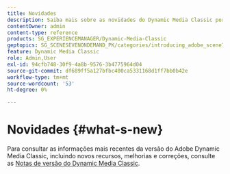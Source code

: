 ```yaml
---
title: Novidades
description: Saiba mais sobre as novidades do Dynamic Media Classic por meio das notas de versão atuais.
contentOwner: admin
content-type: reference
products: SG_EXPERIENCEMANAGER/Dynamic-Media-Classic
geptopics: SG_SCENESEVENONDEMAND_PK/categories/introducing_adobe_scene7
feature: Dynamic Media Classic
role: Admin,User
exl-id: 94cfb748-30f9-4a8b-9576-3b4775964d04
source-git-commit: df689ff5a127bfbc400ca5331168d1ff7bb0b42e
workflow-type: tm+mt
source-wordcount: '53'
ht-degree: 0%

---
```


# Novidades {#what-s-new}

Para consultar as informações mais recentes da versão do Adobe Dynamic Media Classic, incluindo novos recursos, melhorias e correções, consulte as [Notas de versão do Dynamic Media Classic](https://experienceleague.adobe.com/docs/dynamic-media-developer-resources/release-notes/s7rn2017.html).
